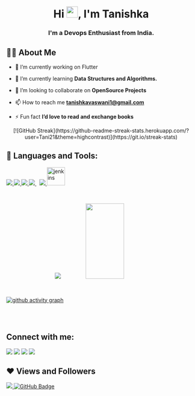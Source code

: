 <h1 align="center">Hi <img src="https://raw.githubusercontent.com/MartinHeinz/MartinHeinz/master/wave.gif" width="30px">, I'm Tanishka</h1>
<h3 align="center">I'm a Devops Enthusiast from India.</h3>


## 🙋‍♂️ About Me

- 🔭 I’m currently working on Flutter

- 🌱 I’m currently learning **Data Structures and Algorithms.**

- 👯 I’m looking to collaborate on **OpenSource Projects**

- 📫 How to reach me **tanishkavaswani1@gmail.com**

- ⚡ Fun fact **I’d love to read and exchange books**

<p align="center">
[![GitHub Streak](https://github-readme-streak-stats.herokuapp.com/?user=Tani21&theme=highcontrast)](https://git.io/streak-stats)
    </p>


## 🚀 Languages and Tools:

<p align="left">
    <a href="https://www.java.com" target="_blank"> <img src="https://img.icons8.com/color/48/000000/java-coffee-cup-logo.png"/> </a>
    <a href="https://www.w3.org/html/" target="_blank"> <img src="https://img.icons8.com/color/48/000000/html-5.png"/> </a>
    <a href="https://www.w3schools.com/css/" target="_blank"> <img src="https://img.icons8.com/color/48/000000/css3.png"/> </a>
    <a style="padding-right:8px;" href="https://www.mysql.com/" target="_blank"> <img src="https://img.icons8.com/fluent/50/000000/mysql-logo.png"/> </a>  
    <a href="https://git-scm.com/" target="_blank"> <img src="https://img.icons8.com/color/48/000000/git.png"/> </a>
    <a href="https://www.jenkins.io" target="_blank"> <img src="https://www.vectorlogo.zone/logos/jenkins/jenkins-icon.svg" alt="jenkins" width="48" height="48"/> </a>
    </p>

<!-- [![React Badge](https://img.shields.io/badge/-React-61DBFB?style=for-the-badge&labelColor=black&logo=react&logoColor=61DBFB)](#)  [![Javascript Badge](https://img.shields.io/badge/-Javascript-F0DB4F?style=for-the-badge&labelColor=black&logo=javascript&logoColor=F0DB4F)](#) [![Typescript Badge](https://img.shields.io/badge/-Typescript-007acc?style=for-the-badge&labelColor=black&logo=typescript&logoColor=007acc)](#) [![Nodejs Badge](https://img.shields.io/badge/-Nodejs-3C873A?style=for-the-badge&labelColor=black&logo=node.js&logoColor=3C873A)](#) [![GraphQL Badge](https://img.shields.io/badge/-GraphQl-e535ab?style=for-the-badge&labelColor=black&logo=node.js&logoColor=e535ab)](#) -->
<br/>

 
    

<p align="center">
<img src="https://github-readme-stats.vercel.app/api?username=Tani21&show_icons=true&title_color=ffffff&icon_color=bb2acf&text_color=daf7dc&bg_color=151515">

<img display="inline" width=45% height=200px src="https://github-readme-stats.anuraghazra1.vercel.app/api/top-langs/?username=Tani21&layout=compact&theme=blue-green">
</p>
<br/>

[![ github activity graph](https://activity-graph.herokuapp.com/graph?username=Tani21&theme=react-dark)](https://github.com/ashutosh00710/github-readme-activity-graph)


<br/>
<br/>

## Connect with me:
<p align="left">

<a href = "https://www.linkedin.com/in/tanishka-vaswani-8b2b40184/"><img src="https://img.icons8.com/fluent/48/000000/linkedin.png"/></a>
<a href = "https://twitter.com/TanishkaVaswani"><img src="https://img.icons8.com/fluent/48/000000/twitter.png"/></a>
<a href = "https://www.instagram.com/_taanniisshhkaaa_/"><img src="https://img.icons8.com/fluent/48/000000/instagram-new.png"/></a>
<a href = "https://www.youtube.com/channel/UCSwmoUcj4ZFKIRgbvqYoYyQ"><img src="https://img.icons8.com/color/48/000000/youtube-play.png"/></a>

</p>

## ❤ Views and Followers
<a href="https://github.com/Meghna-DAS/github-profile-views-counter">
    <img src="https://komarev.com/ghpvc/?username=Tani21">
</a>
<a href="https://github.com/Tani21?tab=followers"><img src="https://img.shields.io/github/followers/Tani21?label=Followers&style=social" alt="GitHub Badge"></a>
